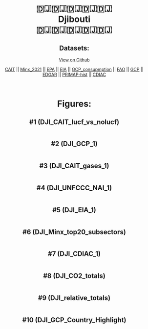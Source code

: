 
<center>
<h1 align="center">
🇩🇯🇩🇯🇩🇯🇩🇯🇩🇯
<br>
Djibouti
<br>
🇩🇯🇩🇯🇩🇯🇩🇯🇩🇯
</h1>
<h2>Datasets:</h2>
<p><a href="https://github.com/dquintani/GreenhouseData/tree/master/country_data/DJI_Djibouti/data">View on Github</a>
<br></p><p><a href="data/DJI_CAIT.csv">CAIT</a> || <a href="data/DJI_Minx_2021.csv">Minx_2021</a> || <a href="data/DJI_EPA.csv">EPA</a> || <a href="data/DJI_EIA.csv">EIA</a> || <a href="data/DJI_GCP_consupmption.csv">GCP_consupmption</a> || <a href="data/DJI_FAO.csv">FAO</a> || <a href="data/DJI_GCP.csv">GCP</a> || <a href="data/DJI_EDGAR.csv">EDGAR</a> || <a href="data/DJI_PRIMAP-hist.csv">PRIMAP-hist</a> || <a href="data/DJI_CDIAC.csv">CDIAC</a></p><p><br></p>
<h1>Figures:</h1><h2>#1 (DJI_CAIT_lucf_vs_nolucf)</h2>
<p><img alt="" src="figures/DJI_CAIT_lucf_vs_nolucf.png" /></p><h2>#2 (DJI_GCP_1)</h2>
<p><img alt="" src="figures/DJI_GCP_1.png" /></p><h2>#3 (DJI_CAIT_gases_1)</h2>
<p><img alt="" src="figures/DJI_CAIT_gases_1.png" /></p><h2>#4 (DJI_UNFCCC_NAI_1)</h2>
<p><img alt="" src="figures/DJI_UNFCCC_NAI_1.png" /></p><h2>#5 (DJI_EIA_1)</h2>
<p><img alt="" src="figures/DJI_EIA_1.png" /></p><h2>#6 (DJI_Minx_top20_subsectors)</h2>
<p><img alt="" src="figures/DJI_Minx_top20_subsectors.png" /></p><h2>#7 (DJI_CDIAC_1)</h2>
<p><img alt="" src="figures/DJI_CDIAC_1.png" /></p><h2>#8 (DJI_CO2_totals)</h2>
<p><img alt="" src="figures/DJI_CO2_totals.png" /></p><h2>#9 (DJI_relative_totals)</h2>
<p><img alt="" src="figures/DJI_relative_totals.png" /></p><h2>#10 (DJI_GCP_Country_Highlight)</h2>
<p><img alt="" src="figures/DJI_GCP_Country_Highlight.png" /></p>